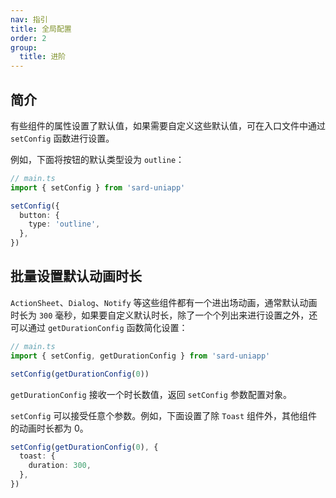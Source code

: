 ```yaml
---
nav: 指引
title: 全局配置
order: 2
group:
  title: 进阶
---
```


## 简介

有些组件的属性设置了默认值，如果需要自定义这些默认值，可在入口文件中通过 `setConfig` 函数进行设置。

例如，下面将按钮的默认类型设为 `outline`：

```ts
// main.ts
import { setConfig } from 'sard-uniapp'

setConfig({
  button: {
    type: 'outline',
  },
})
```

## 批量设置默认动画时长

`ActionSheet`、`Dialog`、`Notify` 等这些组件都有一个进出场动画，通常默认动画时长为 `300` 毫秒，如果要自定义默认时长，除了一个个列出来进行设置之外，还可以通过 `getDurationConfig` 函数简化设置：

```ts
// main.ts
import { setConfig, getDurationConfig } from 'sard-uniapp'

setConfig(getDurationConfig(0))
```

`getDurationConfig` 接收一个时长数值，返回 `setConfig` 参数配置对象。

`setConfig` 可以接受任意个参数。例如，下面设置了除 `Toast` 组件外，其他组件的动画时长都为 0。

```ts
setConfig(getDurationConfig(0), {
  toast: {
    duration: 300,
  },
})
```
